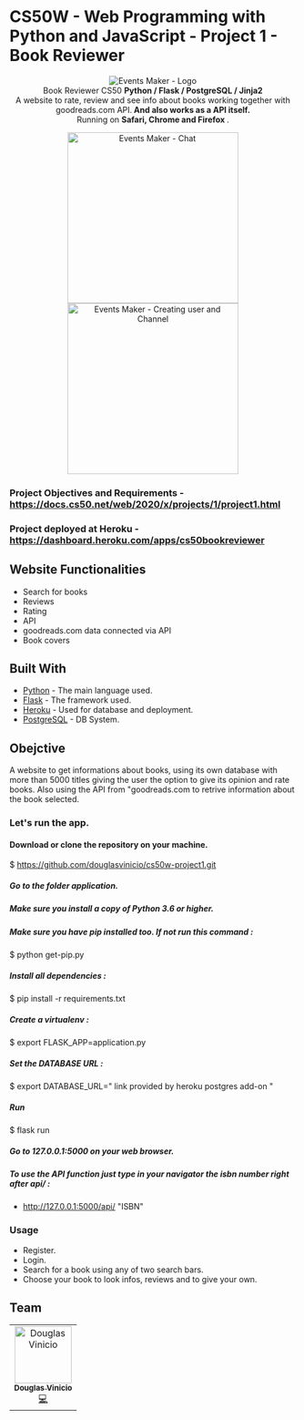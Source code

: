 # CS50W - Web Programming with Python and JavaScript - Project 1 - Book Reviewer 
<!-- header section -->
<p align="center">
  <img  alt="Events Maker  - Logo" src="https://i.ibb.co/wWh80X9/lo-ve.png" height="auto" /><br/>
  <span>Book Reviewer CS50 <b> Python / Flask / PostgreSQL / Jinja2 </b></span><br/>
  <span>A website to rate, review and see info about books working together with goodreads.com API.<b> And also works as a API itself.</b><span><br>
  <span>Running on <b>Safari, Chrome and Firefox </b>. </span><br/>
</p>

<!-- show case/gif section -->
<p align="center">
    <img alt="Events Maker - Chat " height="300" src="https://media.giphy.com/media/ihYtw7oXgnkErkZ3Im/giphy.gif" />
    <img alt="Events Maker - Creating user and Channel " height="300" src="https://media.giphy.com/media/fxT3gcB35y6m7ufAPE/giphy.gif" />
  </a>
</p>



### Project Objectives and Requirements - https://docs.cs50.net/web/2020/x/projects/1/project1.html

### Project deployed at Heroku - https://dashboard.heroku.com/apps/cs50bookreviewer

## Website Functionalities 

- Search for books
- Reviews
- Rating
- API
- goodreads.com data connected via API
- Book covers

## Built With

* [Python](https://docs.python.org/3/) - The main language used.
* [Flask](https://flask.palletsprojects.com/en/1.1.x/) - The framework used. 
* [Heroku](https://dashboard.heroku.com/login) - Used for database and deployment.
* [PostgreSQL](https://www.postgresql.org/docs/) - DB System.

## Obejctive

A website to get informations about books, using its own database with more than 5000 titles giving the user the option to 
give its opinion and rate books. Also using the API from "goodreads.com to retrive information about the book selected.


### Let's run the app.
#### Download or clone the repository on your machine. 
$ https://github.com/douglasvinicio/cs50w-project1.git


##### Go to the folder application.
##### Make sure you install a copy of Python 3.6 or higher.
##### Make sure you have pip installed too. If not run this command : 
$ python get-pip.py
##### Install all dependencies :
$ pip install -r requirements.txt
##### Create a virtualenv :
$ export FLASK_APP=application.py
##### Set the DATABASE URL :
$ export DATABASE_URL=" link provided by heroku postgres add-on "
##### Run
$ flask run
##### Go to 127.0.0.1:5000 on your web browser.

##### To use the API function just type in your navigator the isbn number right after api/ : 
- http://127.0.0.1:5000/api/ "ISBN" 

### Usage

- Register. 
- Login. 
- Search for a book using any of two search bars.
- Choose your book to look infos, reviews and to give your own. 




## Team

<table>
  <tr>
    <td align="center"><a href="https://www.linkedin.com/in/douglasvinicio/"><img src="https://trello-attachments.s3.amazonaws.com/5eab8674a86a907c46dbf222/128x128/72740d1400b95b82bea9ea85b7c1b592/douglasvinicio.png" width="100px;" alt="Douglas Vinicio"/><br /><sub><b>Douglas Vinicio</b></sub></a><br /><a href="https://github.com/douglasvinicio"title="Code">💻</a></td>
</table>

<!-- ALL-CONTRIBUTORS-LIST:END -->